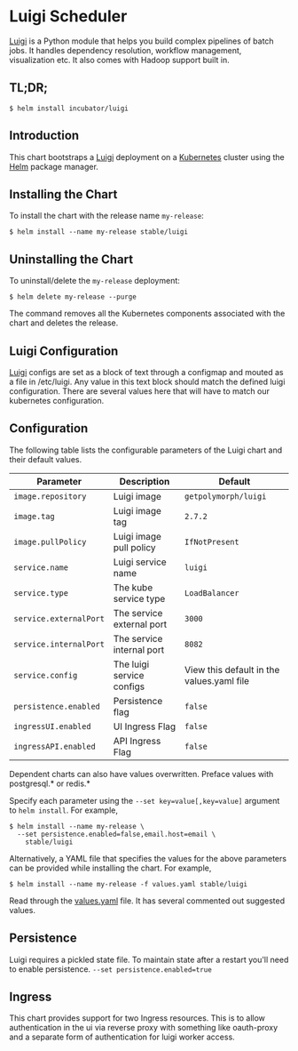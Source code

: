 # Luigi Scheduler

[Luigi](https://github.com/spotify/luigi) is a Python module that helps you build complex pipelines of batch jobs. It handles dependency resolution, workflow management, visualization etc. It also comes with Hadoop support built in.

## TL;DR;

```console
$ helm install incubator/luigi
```

## Introduction

This chart bootstraps a [Luigi](https://github.com/spotify/luigi) deployment on a [Kubernetes](http://kubernetes.io) cluster using the [Helm](https://helm.sh) package manager.

## Installing the Chart

To install the chart with the release name `my-release`:

```console
$ helm install --name my-release stable/luigi
```
## Uninstalling the Chart

To uninstall/delete the `my-release` deployment:

```console
$ helm delete my-release --purge
```

The command removes all the Kubernetes components associated with the chart and deletes the release.

## Luigi Configuration

[Luigi](https://github.com/spotify/luigi) configs are set as a block of text through a configmap and mouted as a file in /etc/luigi. Any value in this text block should match the defined luigi configuration. There are several values here that will have to match our kubernetes configuration.

## Configuration

The following table lists the configurable parameters of the Luigi chart and their default values.

| Parameter                            | Description                                | Default                                                    |
| -------------------------------      | -------------------------------            | ---------------------------------------------------------- |
| `image.repository`                   | Luigi image                                | `getpolymorph/luigi`                                       |
| `image.tag`                          | Luigi image tag                            | `2.7.2`                                                    |
| `image.pullPolicy`                   | Luigi image pull policy                    | `IfNotPresent`                                                   |
| `service.name`                       | Luigi service name                         | `luigi`                                                    |
| `service.type`                       | The kube service type                      | `LoadBalancer`                                             |
| `service.externalPort`               | The service external port                  | `3000`                                                     |
| `service.internalPort`               | The service internal port                  | `8082`                                                     |
| `service.config`                     | The luigi service configs                  | View this default in the values.yaml file                  |
| `persistence.enabled`                | Persistence flag                           | `false`                                                    |
| `ingressUI.enabled`                  | UI Ingress Flag                            | `false`                                                    |
| `ingressAPI.enabled`                 | API Ingress Flag                           | `false`                                                    |

Dependent charts can also have values overwritten. Preface values with postgresql.* or redis.*

Specify each parameter using the `--set key=value[,key=value]` argument to `helm install`. For example,

```console
$ helm install --name my-release \
  --set persistence.enabled=false,email.host=email \
    stable/luigi
```

Alternatively, a YAML file that specifies the values for the above parameters can be provided while installing the chart. For example,

```console
$ helm install --name my-release -f values.yaml stable/luigi
```

Read through the [values.yaml](values.yaml) file. It has several commented out suggested values.

## Persistence

Luigi requires a pickled state file. To maintain state after a restart you'll need to enable persistence.
`--set persistence.enabled=true`

## Ingress

This chart provides support for two Ingress resources. This is to allow authentication in the ui via reverse proxy with something like oauth-proxy and a separate form of authentication for luigi worker access.

